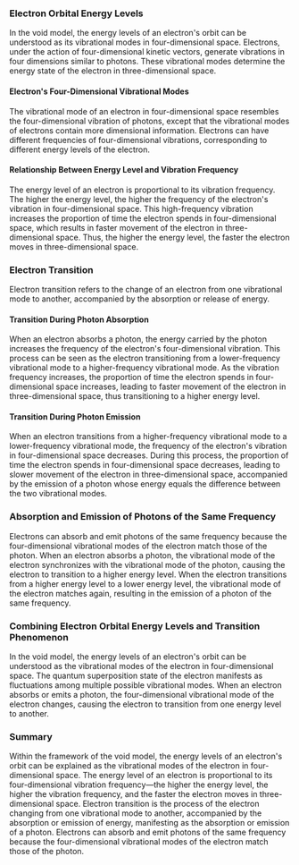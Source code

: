 ### Electron Orbital Energy Levels

In the void model, the energy levels of an electron's orbit can be understood as its vibrational modes in four-dimensional space. Electrons, under the action of four-dimensional kinetic vectors, generate vibrations in four dimensions similar to photons. These vibrational modes determine the energy state of the electron in three-dimensional space.

#### Electron's Four-Dimensional Vibrational Modes

The vibrational mode of an electron in four-dimensional space resembles the four-dimensional vibration of photons, except that the vibrational modes of electrons contain more dimensional information. Electrons can have different frequencies of four-dimensional vibrations, corresponding to different energy levels of the electron.

#### Relationship Between Energy Level and Vibration Frequency

The energy level of an electron is proportional to its vibration frequency. The higher the energy level, the higher the frequency of the electron's vibration in four-dimensional space. This high-frequency vibration increases the proportion of time the electron spends in four-dimensional space, which results in faster movement of the electron in three-dimensional space. Thus, the higher the energy level, the faster the electron moves in three-dimensional space.

### Electron Transition

Electron transition refers to the change of an electron from one vibrational mode to another, accompanied by the absorption or release of energy.

#### Transition During Photon Absorption

When an electron absorbs a photon, the energy carried by the photon increases the frequency of the electron's four-dimensional vibration. This process can be seen as the electron transitioning from a lower-frequency vibrational mode to a higher-frequency vibrational mode. As the vibration frequency increases, the proportion of time the electron spends in four-dimensional space increases, leading to faster movement of the electron in three-dimensional space, thus transitioning to a higher energy level.

#### Transition During Photon Emission

When an electron transitions from a higher-frequency vibrational mode to a lower-frequency vibrational mode, the frequency of the electron's vibration in four-dimensional space decreases. During this process, the proportion of time the electron spends in four-dimensional space decreases, leading to slower movement of the electron in three-dimensional space, accompanied by the emission of a photon whose energy equals the difference between the two vibrational modes.

### Absorption and Emission of Photons of the Same Frequency

Electrons can absorb and emit photons of the same frequency because the four-dimensional vibrational modes of the electron match those of the photon. When an electron absorbs a photon, the vibrational mode of the electron synchronizes with the vibrational mode of the photon, causing the electron to transition to a higher energy level. When the electron transitions from a higher energy level to a lower energy level, the vibrational mode of the electron matches again, resulting in the emission of a photon of the same frequency.

### Combining Electron Orbital Energy Levels and Transition Phenomenon

In the void model, the energy levels of an electron's orbit can be understood as the vibrational modes of the electron in four-dimensional space. The quantum superposition state of the electron manifests as fluctuations among multiple possible vibrational modes. When an electron absorbs or emits a photon, the four-dimensional vibrational mode of the electron changes, causing the electron to transition from one energy level to another.

### Summary

Within the framework of the void model, the energy levels of an electron's orbit can be explained as the vibrational modes of the electron in four-dimensional space. The energy level of an electron is proportional to its four-dimensional vibration frequency—the higher the energy level, the higher the vibration frequency, and the faster the electron moves in three-dimensional space. Electron transition is the process of the electron changing from one vibrational mode to another, accompanied by the absorption or emission of energy, manifesting as the absorption or emission of a photon. Electrons can absorb and emit photons of the same frequency because the four-dimensional vibrational modes of the electron match those of the photon.
